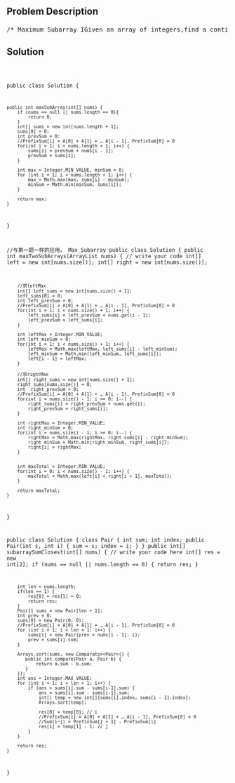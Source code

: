 <!--
<style>
  body { font-family: Arial, sans-serif; }
  .container { max-width: 100%; margin: 0 auto; padding: 10px; }
  .comment-block { max-width: 30%; background-color: #f9f9f9; padding: 10px; border-left: 5px solid #ccc; overflow-wrap: break-word; white-space: pre-wrap; }
  .code-block { background-color: #f4f4f4; padding: 10px; border: 1px solid #ddd; overflow-wrap: break-word; white-space: pre-wrap; }
</style>
-->

<div class='container'>
<h2>Problem Description</h2>
<div class='comment-block'>
<pre>
/* Maximum Subarray IGiven an array of integers,find a contiguous subarray which has the largest sum.The subarray should contain at least one number.ExampleGiven the array [−2,2,−3,4,−1,2,1,−5,3],the contiguous subarray [4,−1,2,1] has the largest sum = 6.ChallengeCan you do it in time complexity O(n)?*//* 知识点总结：子数组 Subarray令**********************************************************PrefixSum[i] = A[0] + A[1] + … A[i - 1], PrefixSum[0] = 0   ！！！！！！！！！！**********************************************************易知构造 PrefixSum 耗费 O(n) 时间和 O(n) 空间如需计算子数组从下标i到下标j之间的所有数之和则有 :**********************************************************Sum(i~j) = PrefixSum[j + 1] - PrefixSum[i]  ！！！！！！！！！！**********************************************************一定要有顺序！！！ 除非Closest to zero 特殊情况*//* 知识点：Subarray Problems    PrefixSum[i] = A[0] + A[1] + … A[i - 1], PrefixSum[0] = 0    Sum(i~j) = PrefixSum[j + 1] - PrefixSum[i]*/    /**     * @param nums: A list of integers     * @return: A integer indicate the sum of max subarray     *//* Maximum Subarray IIGiven an array of integers, find two non-overlapping subarrays which have the largest sum.The number in each subarray should be contiguous.Return the largest sum.NoticeThe subarray should contain at least one numberExampleFor given [1, 3, -1, 2, -1, 2], the two subarrays are [1, 3] and [2, -1, 2] or [1, 3, -1, 2] and[2],they both have the largest sum 7.ChallengeCan you do it in time complexity O(n) ?*//* 知识点：Subarray Problems    PrefixSum[i] = A[0] + A[1] + … A[i - 1], PrefixSum[0] = 0    Sum(i~j) = PrefixSum[j + 1] - PrefixSum[i]*/    /**     * @param nums: A list of integers     * @return: An integer denotes the sum of max two non-overlapping subarrays     *//* Subarray Sum ClosestGiven an integer array, find a subarray with sum closest to zero.Return the indexes of the first number and last number.ExampleGiven [-3, 1, 1, -3, 5], return [0, 2], [1, 3], [1, 1], [2, 2] or [0, 4].ChallengeO(nlogn) time*//* 知识点：Subarray Problems    PrefixSum[i] = A[0] + A[1] + … A[i - 1], PrefixSum[0] = 0    Sum(i~j) = PrefixSum[j + 1] - PrefixSum[i]*/    /**     * @param nums: A list of integers     * @return: A list of integers includes the index of the first number     *          and the index of the last number     */</pre>
</div>

<h2>Solution</h2>
<div class='code-block'>
<pre><code class='language-java'>




public class Solution {

    public int maxSubArray(int[] nums) {
        if (nums == null || nums.length == 0){
            return 0;
        }
        int[] sums = new int[nums.length + 1];
        sums[0] = 0;
        int prevSum = 0;
        //PrefixSum[i] = A[0] + A[1] + … A[i - 1], PrefixSum[0] = 0
        for(int i = 1; i < nums.length + 1; i++) {
            sums[i] = prevSum + nums[i - 1];
            prevSum = sums[i];
        }
        
        int max = Integer.MIN_VALUE, minSum = 0;
        for (int i = 1; i < nums.length + 1; i++) {
            max = Math.max(max, sums[i] - minSum);
            minSum = Math.min(minSum, sums[i]);
        }
        
        return max;
    }
}



//与第一题一样的应用， Max_Subarray
public class Solution {
    public int maxTwoSubArrays(ArrayList<Integer> nums) {
        // write your code
        int[] left = new int[nums.size()];
        int[] right = new int[nums.size()];
        
        //求leftMax
        int[] left_sums = new int[nums.size() + 1];
        left_sums[0] = 0;
        int left_prevSum = 0;
        //PrefixSum[i] = A[0] + A[1] + … A[i - 1], PrefixSum[0] = 0
        for(int i = 1; i < nums.size() + 1; i++) {
            left_sums[i] = left_prevSum + nums.get(i - 1);
            left_prevSum = left_sums[i];
        }
        
        int leftMax = Integer.MIN_VALUE;
        int left_minSum = 0;
        for(int i = 1; i < nums.size() + 1; i++) {
            leftMax = Math.max(leftMax, left_sums[i] - left_minSum);
            left_minSum = Math.min(left_minSum, left_sums[i]);
            left[i - 1] = leftMax;
        }
 
        //求rightMax
        int[] right_sums = new int[nums.size() + 1];
        right_sums[nums.size()] = 0;
        int  right_prevSum = 0;
        //PrefixSum[i] = A[0] + A[1] + … A[i - 1], PrefixSum[0] = 0
        for(int i = nums.size() - 1; i >= 0; i--) {
            right_sums[i] = right_prevSum + nums.get(i);
            right_prevSum = right_sums[i];
        }
        
        int rightMax = Integer.MIN_VALUE;
        int right_minSum = 0;
        for(int i = nums.size() - 1; i >= 0; i--) {
            rightMax = Math.max(rightMax, right_sums[i] - right_minSum);
            right_minSum = Math.min(right_minSum, right_sums[i]);
            right[i] = rightMax;
        }       
        
        
        int maxTotal = Integer.MIN_VALUE;
        for(int i = 0; i < nums.size() - 1; i++) {
            maxTotal = Math.max(left[i] + right[i + 1], maxTotal);
        }
        
        return maxTotal;
    }
}



public class Solution {
    class Pair {
        int sum;
        int index;
        public Pair(int s, int i) {
            sum = s;
            index = i;
        }
    }
    public int[] subarraySumClosest(int[] nums) {
        // write your code here
        int[] res = new int[2];
        if (nums == null || nums.length == 0) {
            return res;
        } 
        
        int len = nums.length;
        if(len == 1) {
            res[0] = res[1] = 0;
            return res;
        }
        Pair[] sums = new Pair[len + 1];
        int prev = 0;
        sums[0] = new Pair(0, 0);
        //PrefixSum[i] = A[0] + A[1] + … A[i - 1], PrefixSum[0] = 0
        for (int i = 1; i < len + 1; i++) {
            sums[i] = new Pair(prev + nums[i - 1], i);
            prev = sums[i].sum;
        }
        
        Arrays.sort(sums, new Comparator<Pair>() {
           public int compare(Pair a, Pair b) {
               return a.sum - b.sum;
           } 
        });
        int ans = Integer.MAX_VALUE;
        for (int i = 1; i < len + 1; i++) {
            if (ans > sums[i].sum - sums[i-1].sum) {
                ans = sums[i].sum - sums[i-1].sum;
                int[] temp = new int[]{sums[i].index, sums[i - 1].index};
                Arrays.sort(temp);

                res[0] = temp[0]; // i
                //PrefixSum[i] = A[0] + A[1] + … A[i - 1], PrefixSum[0] = 0
                //Sum(i~j) = PrefixSum[j + 1] - PrefixSum[i]
                res[1] = temp[1] - 1; // j
            }
        }
        
        return res;
    }
}








</code></pre>
</div>
</div>
